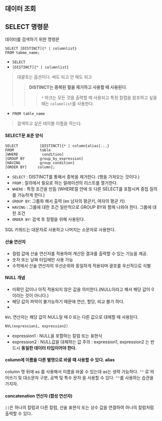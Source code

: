## 데이터 조회

## SELECT 명령문

데이터를 검색하기 위한 명령문

```
SELECT [DISTINCT]{* | columnlist}
FROM tabme_name;
```

- `SELECT`
- `[DISTINCT]{* | columnlist}`
> 대괄호는 옵션이다. 써도 되고 안 해도 되고
>> **DISTINCT는 중복된 절을 제거하고 사용할 때 사용된다.**
>>> `*` 마크는 모든 것을 출력할 때 사용되고 특정 칼럼을 참조하고 싶을 때는 `columnlist`를 사용한다.
- `FROM table_name`
> 검색하고 싶은 테이블 이름을 적는다.

#### SELECT문 표준 양식

```
SELECT          [DISTINCT]{* | column[alias]...}
FROM            table
[WHERE           condition]
[GROUP BY       group_by_expression]
[HAVING         group condition]
[ORDER BY]     column];
```

- `SELECT`  : DISTINCT를 통해서 중복을 제거한다. (행을 가져오는 것이다.)
- `FROM`    : 질의에서 필요로 하는 릴레이션의 리스트를 열거한다.
- `WHERE`   : 특정 조건을 만듬 (WHERE절 안에 또 다른 SELECT를 포함시켜 중첩 질의를 가능하게 한다.)
- `GROUP BY`: 그룹화 해서 출력 (ex 남자의 평균키, 여자의 평균 키)
- `HAVING`  : 그룹에 대한 조건 일반적으로 GROUP BY와 함께 나와야 한다. 그룹에 대한 조건
- `ORDER BY`: 검색 후 정렬을 위해 사용된다.

SQL 키워드는 대문자로 사용하고 나머지는 소문자로 사용한다.

#### 산술 연산자

- 컬럼 값에 산술 연산자를 적용하여 계산된 결과를 출력할 수 있는 기능을 제공.
- 숫자 또는 날짜 타입에만 사용 가능
- 수학에서 산술 연산자의 우선순위와 동일하게 적용되며 괄호를 우선적으로 식별

#### NULL 개념

- 미확인 값이나 아직 적용되지 않은 값을 의미한다.(NULL이라고 해서 해당 값이 0이라는 것이 아니다.)
- 해당 값의 파악이 불가능하기 때문에 연산, 할당, 비교 불가 하다.
- 
`NVL` 연산자는 해당 값이 NULL일 때 0 또는 다른 값으로 대체할 때 사용된다.
```
NVL(expression1, expression2)
```

- expression1 : NULL을 포함하는 칼럼 또는 표현식
- expression2 : NULL값을 대체하는 값
주의 : expression1, expression2 는 반드시 **동일한 데이터 타입이어야 한다.**

#### column에 이름을 다른 별명으로 바꿀 때 사용할 수 있다. alias
column 명 뒤에 as 를 사용해서 이름을 바꿀 수 있는데 as는 생략 가능하다.
`""` 로 띄어쓰기 및 대소문자 구분, 공백 및 특수 문자 을 사용할 수 있다.
`""`를 사용하는 습관을 가지자.

#### concatenation 연산자 (합성 연산자) 
`||`은 하나의 칼럼과 다른 칼럼, 산술 표현식 또는 상수 값을 연결하여 하나의 칼럼처럼 출력할 수 있다.

